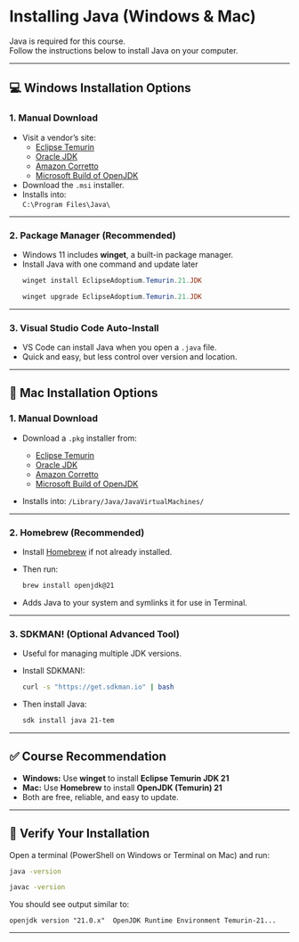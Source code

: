 # Installing Java (Windows & Mac)

Java is required for this course.  
Follow the instructions below to install Java on your computer.

---

## 💻 Windows Installation Options

### 1. Manual Download
- Visit a vendor’s site:
  - [Eclipse Temurin](https://adoptium.net/)
  - [Oracle JDK](https://www.oracle.com/java/technologies/downloads/)
  - [Amazon Corretto](https://aws.amazon.com/corretto/)
  - [Microsoft Build of OpenJDK](https://learn.microsoft.com/en-us/java/openjdk/)
- Download the `.msi` installer.
- Installs into:  
  `C:\Program Files\Java\`

---

### 2. Package Manager (**Recommended**)
- Windows 11 includes **winget**, a built-in package manager.
- Install Java with one command and update later
  ```powershell
  winget install EclipseAdoptium.Temurin.21.JDK
  
  winget upgrade EclipseAdoptium.Temurin.21.JDK
  ```

---

### 3. Visual Studio Code Auto-Install

* VS Code can install Java when you open a `.java` file.
* Quick and easy, but less control over version and location.

---

## 🍏 Mac Installation Options

### 1. Manual Download

* Download a `.pkg` installer from:

  * [Eclipse Temurin](https://adoptium.net/)
  * [Oracle JDK](https://www.oracle.com/java/technologies/downloads/)
  * [Amazon Corretto](https://aws.amazon.com/corretto/)
  * [Microsoft Build of OpenJDK](https://learn.microsoft.com/en-us/java/openjdk/)
* Installs into:
  `/Library/Java/JavaVirtualMachines/`

---

### 2. Homebrew (**Recommended**)

* Install [Homebrew](https://brew.sh/) if not already installed.
* Then run:

  ```bash
  brew install openjdk@21
  ```
* Adds Java to your system and symlinks it for use in Terminal.

---

### 3. SDKMAN! (Optional Advanced Tool)

* Useful for managing multiple JDK versions.
* Install SDKMAN!:

  ```bash
  curl -s "https://get.sdkman.io" | bash
  ```
* Then install Java:

  ```bash
  sdk install java 21-tem
  ```

---

## ✅ Course Recommendation

* **Windows:** Use **winget** to install **Eclipse Temurin JDK 21**
* **Mac:** Use **Homebrew** to install **OpenJDK (Temurin) 21**
* Both are free, reliable, and easy to update.

---

## 🔎 Verify Your Installation

Open a terminal (PowerShell on Windows or Terminal on Mac) and run:

```bash
java -version

javac -version
```

You should see output similar to:

```
openjdk version "21.0.x"  OpenJDK Runtime Environment Temurin-21...
```

---


